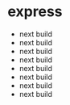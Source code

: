 # express

- next build
- next build
- next build
- next build
- next build
- next build
- next build
- next build